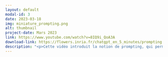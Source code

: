 ```yaml
---
layout: default
modal-id: 3
date: 2023-03-18
img: miniature_prompting.png
alt: thumbnail
project-date: Mars 2023
link: https://www.youtube.com/watch?v=8IQ9i_QoA3A
download-link: https://flowers.inria.fr/chatgpt_en_5_minutes/prompting.mov
description: "<p>Cette vidéo introduit la notion de prompting, qui permet de faire réaliser une certaine tâche à un modèle de langage (par exemple #ChatGPT) en lui expliquant cette tâche au moyen de phrases en langage naturel. On y voit, au travers d’exemples, deux méthodes de prompting (expliquer la tâche en langage naturel, et donner des exemples de réalisation de la tâche).<br/><br/>Quelques exemples de \"prompts\" correspondants à des usages divers sont présentés, comme la génération de questions pour aider des élèves à réviser ou à anticiper des questions sur un sujet, ou l'aide à la rédaction à partir de notes.</p>"
---
```

